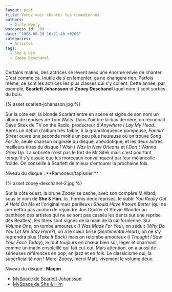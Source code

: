 ```yaml
---
layout: post
title: Venez voir chanter les comédiennes
authors:
  - Dirty Henry
wordpress_id: 209
date: "2008-06-19 16:21:46 +0200"
categories:
  - Artistes
tags:
  - She & Him
  - Zooey Deschanel
---
```


Certains matins, des actrices se lèvent avec une énorme envie de chanter. C'est
comme ça. Inutile de s'en lamenter, ça ne changera rien. Parfois même, ce sont
les actrices les plus classes qui s'y collent. Cette année, par exemple,
**Scarlett Johansson** et **Zooey Deschanel** (quel nom !) sont sorties du bois.

{% asset scarlett-johansson.jpg %}

Sur la côte est, la blonde Scarlett entre en scène et signe de son nom un album
de reprises de Tom Waits. Dans l'ombre là-bas derrière, on reconnaît Dave Sitek
de TV on the Radio, producteur d'_Anywhere I Lay My Head_. Après un début
d'album très faible, à la grandiloquence pompeuse, _Fannin' Street_ ouvre une
seconde moitié un peu plus heureuse où on trouve _Song For Jo_, seule chanson
originale du disque, anecdotique, et les deux autres meilleurs titres du disque
_I Wish I Was In New Orleans_ et _I Don't Wanna Grow Up_. La sobriété n'est pas
le fort de Mr Sitek mais c'est pourtant lorsqu'il s'y essaie que les morceaux
convainquent par leur mélancolie froide. On conseille à Scarlett de mieux
s'entourer la prochaine fois.

Niveau du disque : **Ramoneur/tapissier **

{% asset zooey-deschanel-2.jpg %}

Sur la côte ouest, la brune Zooey se cache, avec son compère M Ward, sous le nom
de **She & Him**. Ici, hormis deux reprises, le subtil _You Really Got A Hold On
Me_ et l'original mais périlleux _I Should Have Known Better_ (qui ne permettra
pas au duo de rejoindre Joe Cocker et Stevie Wonder au panthéon des artistes qui
ne se sont pas cassés les dents sur une reprise des Beatles), les titres sont
signés de la main de la californienne. Sur _Volume One_, on tombe amoureux (_I
Was Made For You_), on séduit (_Why Do You Let Me Stay Here?_), on a le cœur
brisé (_Sentimental Heart_), on ne s'y reprendra plus (_Take It Back_) mais on
retombe amoureux (_I Thought I Saw Your Face Today_), le tout toujours en chœur
bien sûr, léger et charmant comme un matin ensoleillé qui fait cui-cui. Mais
attention, on a aussi de sérieuses références en pop, en jazz et en folk. Le
classicisme oui, la superficialité non ! Merci Zooey, merci Matt, vivement le
volume deux.

Niveau du disque : **Maçon**

- [MySpace de Scarlett Johansson](http://www.myspace.com/scarlettalbum)
- [MySpace de She & Him](http://www.myspace.com/sheandhim)

